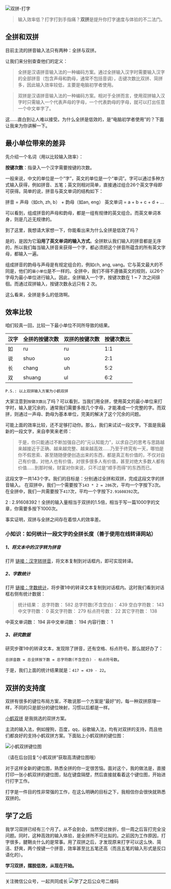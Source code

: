 ![双拼-打字](双拼_打字.jpg)

> 输入效率低？打字打到手指痛？**双拼**是提升你打字速度与体验的不二法门。

## 全拼和双拼

目前主流的拼音输入法只有两种：全拼与双拼。

让我们来分别查查他们的定义：

> 全拼是汉语拼音输入法的一种编码方案。通过全拼输入汉字时需要输入汉字的全部拼音（包含声母和韵母，通常不包括音调），击键次数比双拼、简拼多，因此输入效率较低，主要是电脑初学者使用。

> 双拼是汉语拼音输入法的一种编码方案。相对于全拼而言，使用双拼输入汉字时只需输入一个代表声母的字母，一个代表韵母的字母，就可以打出任意一个中文单字了。
    
这……直白到让人难以接受。为什么全拼是低效的，是“电脑初学者使用”的？下面让我来为你讲解一下。

## 最小单位带来的差异

先介绍一个名词（用以比较输入效率）：

**按键次数**：指录入一个汉字需要按键的次数。

一般来说，中文的单位是一个“字”，英文的单位是一个“单词”。字可以通过多种方式输入获得，例如拼音、五笔；英文则相对简单，直接通过组合26个英文字母即可获得。简单的说，拼音与英文单词的结构如下：

拼音 = 声母（如ch, zh, b） + 韵母（如an, eng）
英文单词 = a + b + c + d + ...

可以看到，组成拼音的声母和韵母，都是一组有规律的英文组合。而英文单词本身，则是几近无规律的。

到了这里，我想请大家想一下，你能看出来为什么全拼是低效了吗？

是的，是因为它**沿用了英文单词的输入方式**。全拼默认我们输入的拼音都是无序的，所以我们每当输入拼音来获得一个字，都必须把这个拼音所蕴含的所有英文字母，都输入一遍。

组成拼音的韵母与声母是有规定组合的，例如ch, ang, uang。它与英文最大的不同是，他们的`最小单位`是不一样的。全拼中，我们不得不遵循英文的规则，以26个字母为最小单位进行输入。因此，全拼输入一个字，按键次数在 1 ~ 7 次之间徘徊。而通过双拼输入，按键次数永远只有 2 次。

这么看来，全拼是多么的低效啊。

## 效率比较

咱们较真一回，比较一下最小单位不同所导致的结果。

| 汉字 | 全拼的按键次数 | 双拼的按键次数 | 按键次数比 |
| --- | --- | --- | --- |
| 如 | ru | ru | 1:1 |
| 说 | shuo | uo | 2:1 |
| 长 | chang | uh | 5:2 |
| 双 | shuang | ul | 6:2 |

`P.S.: 以上双拼输入方案为小鹤双拼`

大家注意到`按键次数比`了吗？可以看到，当我们用全拼，使用英文的最小单位来打字时，输入是冗余的，通常我们需要多按几个字母，才能凑成一个完整的字。而双拼，则通过一声母、韵母为基本单位，完美的解决了这个冗余的问题。

可能上面的效率比较，还不足够打动你。那么，我们来试试一段文字。下面是我最新的一段文字，来自李笑来老师：

> 于是，你只能通过不断加强自己的“元认知能力”，以求自己的思考与思路越来越接近于正确、越来越完整、越来越高效……乃至于终究有一天，哪怕是你不假思索、甚至随随便便创造出来的东西，都是真正有价值的，不仅对自己有价值，对他人也有价值，对很多很多人有价值，甚至对绝大多数人都有价值……到那时候，财富对你来说，只不过是“顺手而得”的东西而已。
    
这段文字一共143个字。我们的目标是：分别通过全拼和双拼，完成这段文字的拼音输入。
在双拼中，我们一个需要按下`143 * 2 = 286`次，平均一个字按下`2`次。
在全拼中，我们一共需要按下`417`次，平均一个字按下`2.91608392`次。

2 : 2.91608392！全拼的输入量相当于双拼的1.5倍，相当于写一篇1000字的文章，你需要多按下1000次。

事实证明，双拼与全拼之间存在着惊人的效率差。

### 小知识：如何统计一段文字的全拼长度（善于使用在线转译网站）

##### 1、将文本中的汉字转为拼音

打开 [链接：汉字转拼音](http://hanyu.iciba.com/pinyin.html)，将文本复制到对话框内，即可实现转译。

##### 2、字数统计

打开 [链接：字数统计](http://zishu.xpcha.com/)，将步骤1中的转译文本复制到对话框内。这时我们看到对话框右侧有统计数据：

> 统计结果：
总字符数：	582
总字符数(不含空白)：	439
空白字符数：	143
中文字符数：	0
英文字符数：	279
标点符号数：	22
其它字符数：	138
 	 
中英文单词数：	194
非中文单词数：	194
内容行数：	1

##### 3、研究数据

研究步骤1中的转译文本，发现除了拼音，还有空格、标点符号。那么就好办了：

`总拼音数 = 总全拼按下数 = 总字符数(不含空白) - 标点符号数`。

于是，我们上面的统计结果就是：`417 = 439 - 22`。

## 双拼的支持度

双拼有很多的键位布局方案，不敢说那一个方案是“最好”的，每一种双拼原理一样，不同的只是部分的键位映射，习惯以后都是一样。

[小鹤双拼](http://www.flypy.com/pin.html) 是我挑选的双拼方案。

主流的输入法，例如搜狗，百度，qq，谷歌输入法，均有对双拼的支持，而且他们都良好的支持小鹤双拼方案。下面贴上小鹤双拼的键位图：

![小鹤双拼键位图](http://osd9kk2in.bkt.clouddn.com/小鹤双拼-键位图-高清.png)

（请在后台回复“小鹤双拼”获取高清键位图哦）

对于这样全新的键位图，熟悉全拼的你一定很苦恼。面对这个，我的做法是，直接打印一张小鹤双拼的键位图，贴在键盘隔壁，然后直接就看着这个键位图，开始进行打字工作。

打字是一件目的性非常强的工作，在这么明确的目标之下，我相信你会很快就熟悉双拼的。

## 学了之后

我学习双拼已经有三个月了。从不会到会，当然受过挫折，但一周之后盲打完全没问题。同时，这种高效的输入体验，是全拼所不可比拟的。之前因为工作原因，打字很多，腱鞘炎什么的是常事。用了双拼之后，才发现原来打字可以这么快、简洁、舒爽，两个按键一个拼音，效率甚至比五笔还高（而且五笔的输入形式是反口语化的）。

**学习双拼，摆脱低效，从现在开始。**


---

关注微信公众号，一起共同成长
![学了之后公众号二维码](http://osd9kk2in.bkt.clouddn.com/公号二维码中.png)


